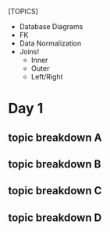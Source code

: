 [TOPICS]
- Database Diagrams
- FK
- Data Normalization
- Joins!
    - Inner
    - Outer
    - Left/Right


# Day 1

## topic breakdown A
## topic breakdown B
## topic breakdown C
## topic breakdown D


    
